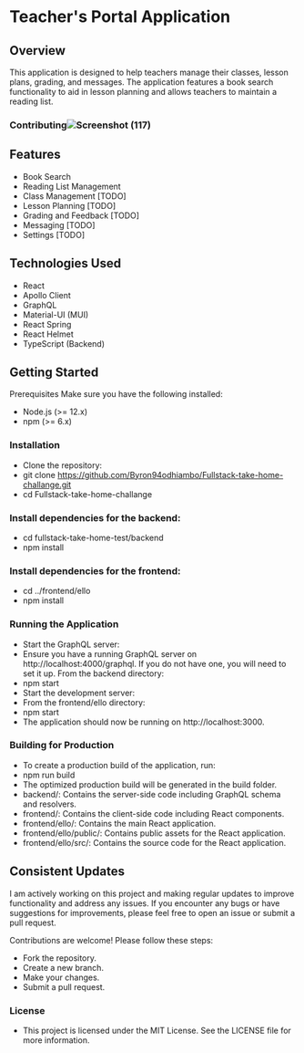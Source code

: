 # Teacher's Portal Application
## Overview
This application is designed to help teachers manage their classes, lesson plans, grading, and messages. The application features a book search functionality to aid in lesson planning and allows teachers to maintain a reading list.

### Contributing![Screenshot (117)](https://github.com/Byron94odhiambo/Fullstack-take-home-challange/assets/38424815/79c8f2cc-f58b-4828-9ee7-0208ed3f00ee)

## Features
- Book Search
- Reading List Management
- Class Management [TODO]
- Lesson Planning [TODO]
- Grading and Feedback [TODO]
- Messaging [TODO]
- Settings [TODO]

## Technologies Used
- React
- Apollo Client
- GraphQL
- Material-UI (MUI)
- React Spring
- React Helmet
- TypeScript (Backend)

## Getting Started
Prerequisites
Make sure you have the following installed:

- Node.js (>= 12.x)
- npm (>= 6.x)


### Installation
- Clone the repository:
- git clone https://github.com/Byron94odhiambo/Fullstack-take-home-challange.git
- cd Fullstack-take-home-challange


### Install dependencies for the backend:
- cd fullstack-take-home-test/backend
- npm install

 ### Install dependencies for the frontend:
  - cd ../frontend/ello
  - npm install

### Running the Application
- Start the GraphQL server:
- Ensure you have a running GraphQL server on http://localhost:4000/graphql. If you do not have one, you will need to set it up. From the backend directory:
- npm start
- Start the development server:
- From the frontend/ello directory:
- npm start
- The application should now be running on http://localhost:3000.

### Building for Production
- To create a production build of the application, run:
- npm run build
- The optimized production build will be generated in the build folder.
- backend/: Contains the server-side code including GraphQL schema and resolvers.
- frontend/: Contains the client-side code including React components.
- frontend/ello/: Contains the main React application.
- frontend/ello/public/: Contains public assets for the React application.
- frontend/ello/src/: Contains the source code for the React application.

## Consistent Updates
I am actively working on this project and making regular updates to improve functionality and address any issues. If you encounter any bugs or have suggestions for improvements, please feel free to open an issue or submit a pull request.


Contributions are welcome! Please follow these steps:

- Fork the repository.
- Create a new branch.
- Make your changes.
- Submit a pull request.
###  License
- This project is licensed under the MIT License. See the LICENSE file for more information.
